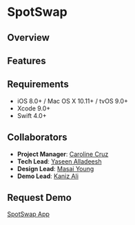 # SpotSwap

## Overview
 



## Features



## Requirements
- iOS 8.0+ / Mac OS X 10.11+ / tvOS 9.0+
- Xcode 9.0+
- Swift 4.0+

## Collaborators
- **Project Manager**: [Caroline Cruz](https://github.com/caroline608)
- **Tech Lead**: [Yaseen Alladeesh](https://github.com/Yaseen-al)
- **Design Lead**: [Masai Young](https://github.com/SaiKhal)
- **Demo Lead**: [Kaniz Ali](https://github.com/knzknz)

## Request Demo
[SpotSwap App](https://spotswap.gr8.com)
